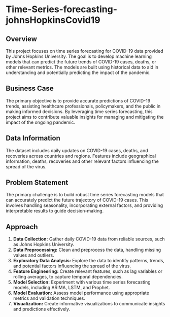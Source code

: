 # Time-Series-forecasting-johnsHopkinsCovid19

## Overview

This project focuses on time series forecasting for COVID-19 data provided by Johns Hopkins University. The goal is to develop machine learning models that can predict the future trends of COVID-19 cases, deaths, or other relevant metrics. The models are built using historical data to aid in understanding and potentially predicting the impact of the pandemic.

## Business Case

The primary objective is to provide accurate predictions of COVID-19 trends, assisting healthcare professionals, policymakers, and the public in making informed decisions. By leveraging time series forecasting, this project aims to contribute valuable insights for managing and mitigating the impact of the ongoing pandemic.

## Data Information

The dataset includes daily updates on COVID-19 cases, deaths, and recoveries across countries and regions. Features include geographical information, deaths, recoveries and other relevant factors influencing the spread of the virus.

## Problem Statement

The primary challenge is to build robust time series forecasting models that can accurately predict the future trajectory of COVID-19 cases. This involves handling seasonality, incorporating external factors, and providing interpretable results to guide decision-making.

## Approach

1. **Data Collection:** Gather daily COVID-19 data from reliable sources, such as Johns Hopkins University.
2. **Data Preprocessing:** Clean and preprocess the data, handling missing values and outliers.
3. **Exploratory Data Analysis:** Explore the data to identify patterns, trends, and potential factors influencing the spread of the virus.
4. **Feature Engineering:** Create relevant features, such as lag variables or rolling averages, to capture temporal dependencies.
5. **Model Selection:** Experiment with various time series forecasting models, including ARIMA, LSTM, and Prophet.
6. **Model Evaluation:** Assess model performance using appropriate metrics and validation techniques.
7. **Visualization:** Create informative visualizations to communicate insights and predictions effectively.
